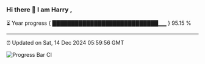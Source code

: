 ### Hi there 👋 I am Harry , 

⏳ Year progress { ████████████████████████████▁▁ } 95.15 %

---

⏰ Updated on Sat, 14 Dec 2024 05:59:56 GMT

![Progress Bar CI](https://github.com/duykhang68/duykhang68/workflows/Progress%20Bar%20CI/badge.svg)
